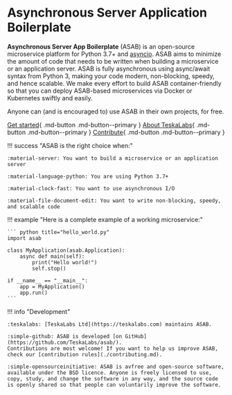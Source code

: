 # Asynchronous Server Application Boilerplate

**Asynchronous Server App Boilerplate** (ASAB) is an open-source microservice platform for Python 3.7+ and [asyncio](https://docs.python.org/3/library/asyncio.html). ASAB aims to minimize the amount of code that needs to be written when building a microservice or an application server. ASAB is fully asynchronous using async/await syntax from Python 3, making your code modern, non-blocking, speedy, and hence scalable. We make every effort to build ASAB container-friendly so that you can deploy ASAB-based microservices via Docker or Kubernetes swiftly and easily.

Anyone can (and is encouraged to) use ASAB in their own projects, for free.


[Get started](getting-started/installation_first_app.md){ .md-button .md-button--primary } [About TeskaLabs](https://docs.teskalabs.com/){ .md-button .md-button--primary } [Contribute](contributing.md){ .md-button .md-button--primary }

!!! success "ASAB is the right choice when:"

    :material-server: You want to build a microservice or an application server

    :material-language-python: You are using Python 3.7+

    :material-clock-fast: You want to use asynchronous I/O

    :material-file-document-edit: You want to write non-blocking, speedy, and scalable code

!!! example "Here is a complete example of a working microservice:"

    ``` python title="hello_world.py"
    import asab

    class MyApplication(asab.Application):
        async def main(self):
            print("Hello world!")
            self.stop()

    if __name__ == "__main__":
        app = MyApplication()
        app.run()
    ```


!!! info "Development"

    :teskalabs: [TeskaLabs Ltd](https://teskalabs.com) maintains ASAB.

    :simple-github: ASAB is developed [on GitHub](https://github.com/TeskaLabs/asab/).
    Contributions are most welcome! If you want to help us improve ASAB, check our [contribution rules](./contributing.md).

    :simple-opensourceinitiative: ASAB is avfree and open-source software, available under the BSD licence. Anyone is freely licensed to use, copy, study, and change the software in any way, and the source code is openly shared so that people can voluntarily improve the software.
